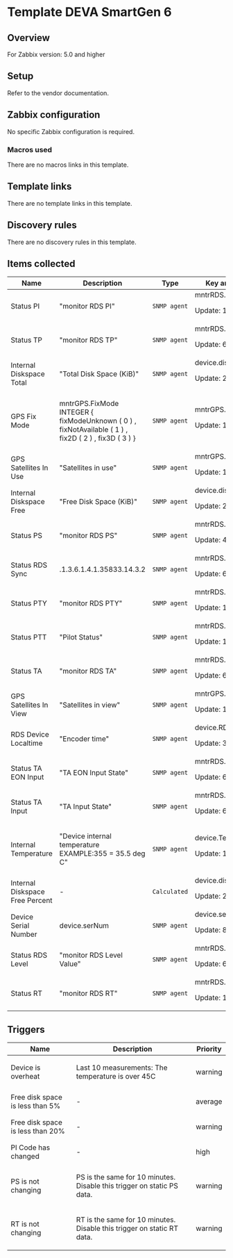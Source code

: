 # Template DEVA SmartGen 6

## Overview

For Zabbix version: 5.0 and higher

## Setup

Refer to the vendor documentation.

## Zabbix configuration

No specific Zabbix configuration is required.

### Macros used

There are no macros links in this template.

## Template links

There are no template links in this template.

## Discovery rules

There are no discovery rules in this template.

## Items collected

|Name|Description|Type|Key and additional info|
|----|-----------|----|----|
|Status PI|<p>"monitor RDS PI"</p>|`SNMP agent`|mntrRDS.RDS.PI<p>Update: 1200</p>|
|Status TP|<p>"monitor RDS TP"</p>|`SNMP agent`|mntrRDS.RDS.TP<p>Update: 60</p>|
|Internal Diskspace Total|<p>"Total Disk Space (KiB)"</p>|`SNMP agent`|device.diskSpaceTotal<p>Update: 20</p>|
|GPS Fix Mode|<p>mntrGPS.FixMode INTEGER { fixModeUnknown ( 0 ) , fixNotAvailable ( 1 ) , fix2D ( 2 ) , fix3D ( 3 ) }</p>|`SNMP agent`|mntrGPS.FixMode<p>Update: 1200</p>|
|GPS Satellites In Use|<p>"Satellites in use"</p>|`SNMP agent`|mntrGPS.SatsInUse<p>Update: 1200</p>|
|Internal Diskspace Free|<p>"Free Disk Space (KiB)"</p>|`SNMP agent`|device.diskSpaceFree<p>Update: 20</p>|
|Status PS|<p>"monitor RDS PS"</p>|`SNMP agent`|mntrRDS.RDS.PS<p>Update: 45</p>|
|Status RDS Sync|<p>.1.3.6.1.4.1.35833.14.3.2</p>|`SNMP agent`|mntrRDS.Sync<p>Update: 60</p>|
|Status PTY|<p>"monitor RDS PTY"</p>|`SNMP agent`|mntrRDS.RDS.PTY<p>Update: 1200</p>|
|Status PTT|<p>"Pilot Status"</p>|`SNMP agent`|mntrRDS.PTT.Status<p>Update: 1200</p>|
|Status TA|<p>"monitor RDS TA"</p>|`SNMP agent`|mntrRDS.RDS.TA<p>Update: 60</p>|
|GPS Satellites In View|<p>"Satellites in view"</p>|`SNMP agent`|mntrGPS.SatsInView<p>Update: 1200</p>|
|RDS Device Localtime|<p>"Encoder time"</p>|`SNMP agent`|device.RDS.Localtime<p>Update: 3600</p>|
|Status TA EON Input|<p>"TA EON Input State"</p>|`SNMP agent`|mntrRDS.TA.EON.Input<p>Update: 60</p>|
|Status TA Input|<p>"TA Input State"</p>|`SNMP agent`|mntrRDS.TA.Input<p>Update: 60</p>|
|Internal Temperature|<p>"Device internal temperature EXAMPLE:355 = 35.5 deg C"</p>|`SNMP agent`|device.Temperature<p>Update: 1200</p>|
|Internal Diskspace Free Percent|<p>-</p>|`Calculated`|device.diskSpaceFree.Percent<p>Update: 20</p>|
|Device Serial Number|<p>device.serNum</p>|`SNMP agent`|device.serNum<p>Update: 86400</p>|
|Status RDS Level|<p>"monitor RDS Level Value"</p>|`SNMP agent`|mntrRDS.RDS.Level<p>Update: 60</p>|
|Status RT|<p>"monitor RDS RT"</p>|`SNMP agent`|mntrRDS.RDS.RT<p>Update: 180</p>|
## Triggers

|Name|Description|Priority|
|----|-----------|----|
|Device is overheat|<p>Last 10 measurements: The temperature is over 45C</p>|warning|
|Free disk space is less than 5%|<p>-</p>|average|
|Free disk space is less than 20%|<p>-</p>|warning|
|PI Code has changed|<p>-</p>|high|
|PS is not changing|<p>PS is the same for 10 minutes. Disable this trigger on static PS data.</p>|warning|
|RT is not changing|<p>RT is the same for 10 minutes. Disable this trigger on static RT data.</p>|warning|

